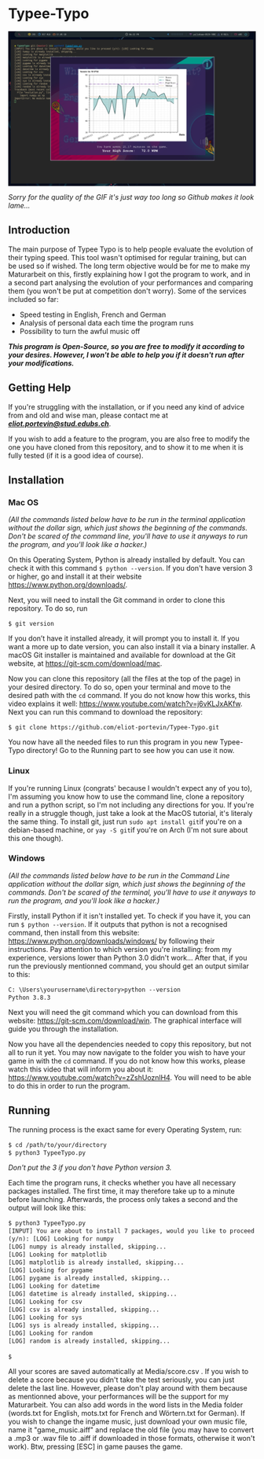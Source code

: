 # Typee-Typo
<a href="url"><img src="https://github.com/eliot-portevin/Typee-Typo/blob/main/Preview.png" align="center"></a>

*Sorry for the quality of the GIF it's just way too long so Github makes it look lame...*
## Introduction
The main purpose of Typee Typo is to help people evaluate the evolution of their typing speed. This tool wasn't optimised for regular training, but can be used so if wished. The long term objective would be for me to make my Maturarbeit on this, firstly explaining how I got the program to work, and in a second part analysing the evolution of your performances and comparing them (you won't be put at competition don't worry). Some of the services included so far:
- Speed testing in English, French and German
- Analysis of personal data each time the program runs
- Possibility to turn the awful music off

***This program is Open-Source, so you are free to modify it according to your desires. However, I won't be able to help you if it doesn't run after your modifications.***

## Getting Help
If you're struggling with the installation, or if you need any kind of advice from and old and wise man, please contact me at ***eliot.portevin@stud.edubs.ch***. 

If you wish to add a feature to the program, you are also free to modify the one you have cloned from this repository, and to show it to me when it is fully tested (if it is a good idea of course).

## Installation
### Mac OS
*(All the commands listed below have to be run in the terminal application without the dollar sign, which just shows the beginning of the commands. Don't be scared of the command line, you'll have to use it anyways to run the program, and you'll look like a hacker.)*

On this Operating System, Python is already installed by default. You can check it with this command ```$ python --version```. If you don't have version 3 or higher, go and install it at their website https://www.python.org/downloads/.

Next, you will need to install the Git command in order to clone this repository. To do so, run
```
$ git version
```
If you don’t have it installed already, it will prompt you to install it.
If you want a more up to date version, you can also install it via a binary installer. A macOS Git installer is maintained and available for download at the Git website, at https://git-scm.com/download/mac.

Now you can clone this repository (all the files at the top of the page) in your desired directory. To do so, open your terminal and move to the desired path with the  ```cd```  command. If you do not know how this works, this video explains it well: https://www.youtube.com/watch?v=j6vKLJxAKfw. Next you can run this command to download the repository:
```
$ git clone https://github.com/eliot-portevin/Typee-Typo.git
```
You now have all the needed files to run this program in you new Typee-Typo directory! Go to the Running part to see how you can use it now.

### Linux
If you're running Linux (congrats' because I wouldn't expect any of you to), I'm assuming you know how to use the command line, clone a repository and run a python script, so I'm not including any directions for you. If you're really in a struggle though, just take a look at the MacOS tutorial, it's literaly the same thing. To install git, just run ```sudo apt install git```if you're on a debian-based machine, or ```yay -S git```if you're on Arch (I'm not sure about this one though).

### Windows
*(All the commands listed below have to be run in the Command Line application without the dollar sign, which just shows the beginning of the commands. Don't be scared of the terminal, you'll have to use it anyways to run the program, and you'll look like a hacker.)*

Firstly, install Python if it isn't installed yet. To check if you have it, you can run ```$ python --version```. If it outputs that python is not a recognised command, then install from this website: https://www.python.org/downloads/windows/ by following their instructions. Pay attention to which version you're installing: from my experience, versions lower than Python 3.0 didn't work... After that, if you run the previously mentionned command, you should get an output similar to this:
```
C: \Users\yourusername\directory>python --version
Python 3.8.3
```
Next you will need the git command which you can download from this website: https://git-scm.com/download/win. The graphical interface will guide you through the installation.

Now you have all the dependencies needed to copy this repository, but not all to run it yet. You may now navigate to the folder you wish to have your game in with the  ```cd```  command. If you do not know how this works, please watch this video that will inform you about it: https://www.youtube.com/watch?v=zZshUoznlH4. You will need to be able to do this in order to run the program.

## Running
The running process is the exact same for every Operating System, run:
```
$ cd /path/to/your/directory
$ python3 TypeeTypo.py
```
*Don't put the 3 if you don't have Python version 3.*

Each time the program runs, it checks whether you have all necessary packages installed. The first time, it may therefore take up to a minute before launching. Afterwards, the process only takes a second and the output will look like this:
```
$ python3 TypeeTypo.py 
[INPUT] You are about to install 7 packages, would you like to proceed (y/n): [LOG] Looking for numpy
[LOG] numpy is already installed, skipping...
[LOG] Looking for matplotlib
[LOG] matplotlib is already installed, skipping...
[LOG] Looking for pygame
[LOG] pygame is already installed, skipping...
[LOG] Looking for datetime
[LOG] datetime is already installed, skipping...
[LOG] Looking for csv
[LOG] csv is already installed, skipping...
[LOG] Looking for sys
[LOG] sys is already installed, skipping...
[LOG] Looking for random
[LOG] random is already installed, skipping...

$
```
All your scores are saved automatically at Media/score.csv . If you wish to delete a score because you didn't take the test seriously, you can just delete the last line. However, please don't play around with them because as mentionned above, your performances will be the support for my Maturarbeit. You can also add words in the word lists in the Media folder (words.txt for English, mots.txt for French and Wörtern.txt for German). If you wish to change the ingame music, just download your own music file, name it "game_music.aiff" and replace the old file (you may have to convert a .mp3 or .wav file to .aiff if downloaded in those formats, otherwise it won't work).
Btw, pressing [ESC] in game pauses the game.
